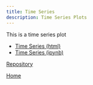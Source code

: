 ```yaml
---
title: Time Series
description: Time Series Plots
---
```


This is a time series plot
- [Time Series (html)](M3.GitHubTimeSeriesNotebook.html)
- [Time Series (ipynb)](M3.GitHubTimeSeriesNotebook.ipynb)

[Repository](https://github.com/stow13/reimagined-octo-pancake)



[Home](https://stow13.github.io/)
